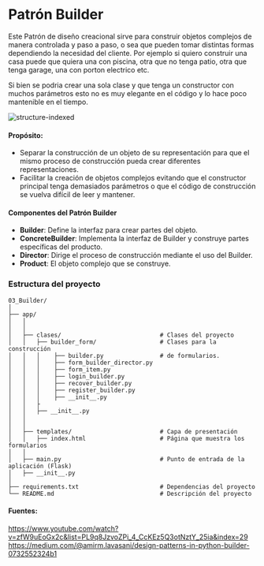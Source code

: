 # Patrón Builder 

Este Patrón de diseño creacional sirve para construir objetos complejos
de manera controlada y paso a paso, o sea que pueden tomar distintas formas dependiendo la necesidad del cliente. 
Por ejemplo si quiero construir una casa puede que quiera una con piscina, otra que no tenga patio, otra que tenga garage, una con porton electrico etc.

Si bien se podria crear una sola clase y que tenga un constructor
con muchos parámetros esto no es muy elegante en el código y lo hace poco mantenible en el tiempo.


![structure-indexed](https://github.com/user-attachments/assets/33f0278f-d9d2-4de1-b8d1-0391606e6d68)

#### Propósito:
- Separar la construcción de un objeto de su representación para que el mismo proceso de construcción pueda crear diferentes representaciones.
- Facilitar la creación de objetos complejos evitando que el constructor principal tenga demasiados parámetros o que el código de construcción se vuelva difícil de leer y mantener.

#### Componentes del Patrón Builder
- **Builder**: Define la interfaz para crear partes del objeto.
- **ConcreteBuilder**: Implementa la interfaz de Builder y construye partes específicas del producto.
- **Director**: Dirige el proceso de construcción mediante el uso del Builder.
- **Product**: El objeto complejo que se construye.

### Estructura del proyecto
```
03_Builder/
│
├── app/
│   │
│   │
│   ├── clases/                            # Clases del proyecto
│   │   ├── builder_form/                  # Clases para la construcción
│   │   │    ├── builder.py                # de formularios.
│   │   │    ├── form_builder_director.py
│   │   │    ├── form_item.py
│   │   │    ├── login_builder.py
│   │   │    ├── recover_builder.py
│   │   │    ├── register_builder.py
│   │   │    ├── __init__.py
│   │   ├
│   │   ├── __init__.py
│   │
│   │
│   ├── templates/                         # Capa de presentación
│   │   ├── index.html                     # Página que muestra los formularios
│   │
│   ├── main.py                            # Punto de entrada de la aplicación (Flask)
│   ├── __init__.py
│
├── requirements.txt                       # Dependencias del proyecto
└── README.md                              # Descripción del proyecto
```


#### Fuentes:
https://www.youtube.com/watch?v=zfW9uEoGx2c&list=PL9q8JzvoZPi_4_CcKEz5Q3otNztY_25ia&index=29
https://medium.com/@amirm.lavasani/design-patterns-in-python-builder-0732552324b1
